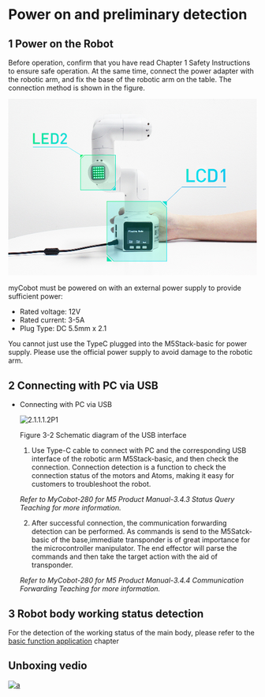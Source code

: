 # Power on and preliminary detection

## 1 Power on the Robot

Before operation, confirm that you have read Chapter 1 Safety Instructions to ensure safe operation. At the same time, connect the power adapter with the robotic arm, and fix the base of the robotic arm on the table. The connection method is shown in the figure.

<img src="../../resourse/2-serialproduct/2.1-280/M5/双屏幕.jpg" alt="2.1.5.3-2-001" style="zoom:80%;" />

myCobot must be powered on with an external power supply to provide sufficient power:

- Rated voltage: 12V
- Rated current: 3-5A
- Plug Type: DC 5.5mm x 2.1

You cannot just use the TypeC plugged into the M5Stack-basic for power supply. Please use the official power supply to avoid damage to the robotic arm.

## 2 Connecting with PC via USB

- Connecting with PC via USB

  ![2.1.1.1.2P1](../../resourse/2-serialproduct/2.1-280/M5/2.1.1.3开箱与首次使用/2111图片4.png)

  Figure 3-2 Schematic diagram of the USB interface

  1. Use Type-C cable to connect with PC and the corresponding USB interface of the robotic arm M5Stack-basic, and then check the connection. Connection detection is a function to check the connection status of the motors and Atoms, making it easy for customers to troubleshoot the robot.

  *Refer to MyCobot-280 for M5 Product Manual-3.4.3 Status Query Teaching for more information.*
  
  2. After successful connection, the communication forwarding detection can be performed. As commands is send to the M5Satck-basic of the base,immediate transponder is of great importance for the microcontroller manipulator.  The end effector will parse the commands and then take the target action with the aid of transponder.
  
  *Refer to MyCobot-280 for M5 Product Manual-3.4.4 Communication Forwarding Teaching for more information.*
  
  
## 3 Robot body working status detection

  For the detection of the working status of the main body, please refer to the [basic function application](https://docs.elephantrobotics.com/docs/gitbook-en/4-BasicApplication/) chapter

## Unboxing vedio
[![a](https://res.cloudinary.com/marcomontalbano/image/upload/v1688813516/video_to_markdown/images/youtube--Lwi8UoihzNc-c05b58ac6eb4c4700831b2b3070cd403.jpg)](https://youtu.be/Lwi8UoihzNc "a")